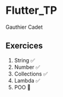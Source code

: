 # Flutter_TP

Gauthier Cadet

## Exercices
1. String ✅
2. Number ✅
3. Collections ✅
4. Lambda ✅
5. POO 🔄️
